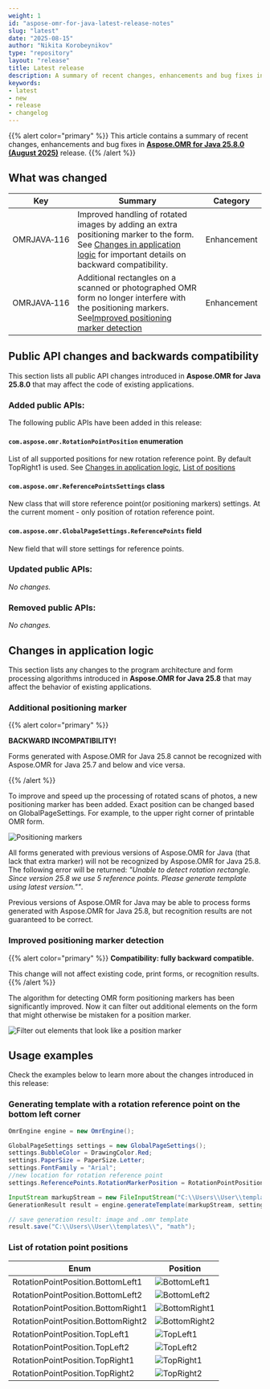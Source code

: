 ```yaml
---
weight: 1
id: "aspose-omr-for-java-latest-release-notes"
slug: "latest"
date: "2025-08-15"
author: "Nikita Korobeynikov"
type: "repository"
layout: "release"
title: Latest release
description: A summary of recent changes, enhancements and bug fixes in the latest release of Aspose.OMR for Java.
keywords:
- latest
- new
- release
- changelog
---
```


{{% alert color="primary" %}}
This article contains a summary of recent changes, enhancements and bug fixes in [**Aspose.OMR for Java 25.8.0 (August 2025)**](https://releases.aspose.com/java/repo/com/aspose/aspose-omr/25.8/) release.
{{% /alert %}}

## What was changed

Key | Summary | Category
--- | ------- | --------
OMRJAVA&#8209;116 | Improved handling of rotated images by adding an extra positioning marker to the form. See [Changes in application logic](#additional-positioning-marker) for important details on backward compatibility. | Enhancement
OMRJAVA&#8209;116 | Additional rectangles on a scanned or photographed OMR form no longer interfere with the positioning markers. See[Improved positioning marker detection](#improved-positioning-marker-detection) | Enhancement

## Public API changes and backwards compatibility

This section lists all public API changes introduced in **Aspose.OMR for Java 25.8.0** that may affect the code of existing applications.

### Added public APIs:

The following public APIs have been added in this release:
#### `com.aspose.omr.RotationPointPosition` enumeration
List of all supported positions for new rotation reference point. By default TopRight1 is used. See [Changes in application logic](#additional-positioning-marker), [List of positions](#list-of-rotation-point-positions)

#### `com.aspose.omr.ReferencePointsSettings` class
New class that will store reference point(or positioning markers) settings. At the current moment - only position of rotation reference point.

#### `com.aspose.omr.GlobalPageSettings.ReferencePoints` field
New field that will store settings for reference points.

### Updated public APIs:

_No changes._

### Removed public APIs:

_No changes._


## Changes in application logic

This section lists any changes to the program architecture and form processing algorithms introduced in **Aspose.OMR for Java 25.8** that may affect the behavior of existing applications.

### Additional positioning marker

{{% alert color="primary" %}}

**BACKWARD INCOMPATIBILITY!**

Forms generated with Aspose.OMR for Java 25.8 cannot be recognized with Aspose.OMR for Java 25.7 and below and vice versa.

{{% /alert %}}

To improve and speed up the processing of rotated scans of photos, a new positioning marker has been added. Exact position can be changed based on GlobalPageSettings. For example, to the upper right corner of printable OMR form.

![Positioning markers](../2025/markers.png)

All forms generated with previous versions of Aspose.OMR for Java (that lack that extra marker) will not be recognized by Aspose.OMR for Java 25.8. The following error will be returned: _"Unable to detect rotation rectangle. Since version 25.8 we use 5 reference points. Please generate template using latest version.""_.

Previous versions of Aspose.OMR for Java may be able to process forms generated with Aspose.OMR for Java 25.8, but recognition results are not guaranteed to be correct.


### Improved positioning marker detection

{{% alert color="primary" %}}
**Compatibility: fully backward compatible.**

This change will not affect existing code, print forms, or recognition results.
{{% /alert %}}

The algorithm for detecting OMR form positioning markers has been significantly improved. Now it can filter out additional elements on the form that might otherwise be mistaken for a position marker.

![Filter out elements that look like a position marker](../2025/filter_example.png)



## Usage examples

Check the examples below to learn more about the changes introduced in this release:

### Generating template with a rotation reference point on the bottom left corner

```java
OmrEngine engine = new OmrEngine();

GlobalPageSettings settings = new GlobalPageSettings();
settings.BubbleColor = DrawingColor.Red;
settings.PaperSize = PaperSize.Letter;
settings.FontFamily = "Arial";
//new location for rotation reference point
settings.ReferencePoints.RotationMarkerPosition = RotationPointPosition.BottomLeft1;

InputStream markupStream = new FileInputStream("C:\\Users\\User\\templates\\math.txt");
GenerationResult result = engine.generateTemplate(markupStream, settings);

// save generation result: image and .omr template
result.save("C:\\Users\\User\\templates\\", "math");
```


### List of rotation point positions

 Enum | Position |
------- | ------- | 
 RotationPointPosition.BottomLeft1  | ![BottomLeft1](../BottomLeft1.png)
 RotationPointPosition.BottomLeft2 | ![BottomLeft2](../BottomLeft2.png)
 RotationPointPosition.BottomRight1 | ![BottomRight1](../BottomRight1.png)
 RotationPointPosition.BottomRight2 | ![BottomRight2](../BottomRight2.png)
 RotationPointPosition.TopLeft1 | ![TopLeft1](../TopLeft1.png)
 RotationPointPosition.TopLeft2 | ![TopLeft2](../TopLeft2.png)
 RotationPointPosition.TopRight1 | ![TopRight1](../TopRight1.png)
 RotationPointPosition.TopRight2 | ![TopRight2](../TopRight2.png)
